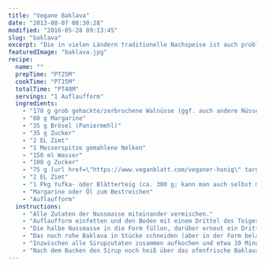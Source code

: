 ```yaml
---
title: "Vegane Baklava"
date: "2013-08-07 08:30:28"
modified: "2016-05-28 09:13:45"
slug: "baklava"
excerpt: "Die in vielen Ländern traditionelle Nachspeise ist auch problemlos vegan zubereitbar. So kommt auch zuhause Urlaubsfeeling auf."
featuredImage: "baklava.jpg"
recipe:
  name: ""
  prepTime: "PT25M"
  cookTime: "PT15M"
  totalTime: "PT40M"
  servings: "1 Auflaufform"
  ingredients:
    - "170 g grob gehackte/zerbrochene Walnüsse (ggf. auch andere Nüsse)"
    - "80 g Margarine"
    - "35 g Brösel (Paniermehl)"
    - "35 g Zucker"
    - "2 EL Zimt"
    - "1 Messerspitze gemahlene Nelken"
    - "150 ml Wasser"
    - "100 g Zucker"
    - "75 g [url href=\"https://www.veganblatt.com/veganer-honig\" target=\"_blank\"]veganer Honig[/url]"
    - "2 EL Zimt"
    - "1 Pkg Yufka- oder Blätterteig (ca. 300 g; kann man auch selbst machen, ist aber viel mehr Arbeit)"
    - "Margarine oder Öl zum Bestreichen"
    - "Auflaufform"
  instructions:
    - "Alle Zutaten der Nussmasse miteinander vermischen."
    - "Auflaufform einfetten und den Boden mit einem Drittel des Teiges auslegen (zwischen den Teigblättern ebenfalls fetten)"
    - "Die halbe Nussmasse in die Form füllen, darüber erneut ein Drittel des Teiges legen. Darauf die restliche Nussmasse geben und mit dem restlichen Teig verschließen."
    - "Das noch rohe Baklava in Stücke schneiden (aber in der Form belassen) und bei etwa 180°C goldbraun backen (dauert etwa 10-15 Minuten)."
    - "Inzwischen alle Sirupzutaten zusammen aufkochen und etwa 10 Minuten köcheln lassen."
    - "Nach dem Backen den Sirup noch heiß über das ofenfrische Baklava gießen und einige Stunden einziehen lassen."
---
```


